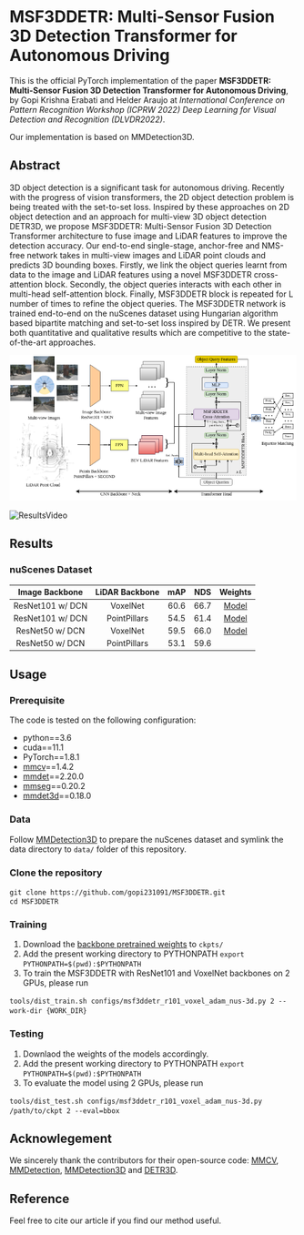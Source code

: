 # MSF3DDETR: Multi-Sensor Fusion 3D Detection Transformer for Autonomous Driving

This is the official PyTorch implementation of the paper **MSF3DDETR: Multi-Sensor Fusion 3D Detection Transformer for Autonomous Driving**, by Gopi Krishna Erabati and Helder Araujo at *International Conference on Pattern Recognition Workshop (ICPRW 2022) Deep Learning for Visual Detection and Recognition (DLVDR2022)*.

Our implementation is based on MMDetection3D.

## Abstract
3D object detection is a significant task for autonomous driving. Recently with the progress of vision transformers, the 2D object detection problem is being treated with the set-to-set loss. Inspired by these approaches on 2D object detection and an approach for multi-view 3D object detection DETR3D, we propose MSF3DDETR: Multi-Sensor Fusion 3D Detection Transformer architecture to fuse image and LiDAR features to improve the detection accuracy. Our end-to-end single-stage, anchor-free and NMS-free network takes in multi-view images and LiDAR point clouds and predicts 3D bounding boxes. Firstly, we link the object queries learnt from data to the image and LiDAR features using a novel MSF3DDETR cross-attention block. Secondly, the object queries interacts with each other in multi-head self-attention block. Finally, MSF3DDETR block is repeated for L number of times to refine the object queries. The MSF3DDETR network is trained end-to-end on the nuScenes dataset using Hungarian algorithm based bipartite matching and set-to-set loss inspired by DETR. We present both quantitative and qualitative results which are competitive to the state-of-the-art approaches.

![Pipeline](resources/msf3ddetr-Page-1.drawio.png)

![ResultsVideo](https://youtu.be/F0rxAP1-a24)

## Results

### nuScenes Dataset

| Image Backbone | LiDAR Backbone | mAP | NDS | Weights |
| :---------: | :---------: | :----: |:----: | :------: |
| ResNet101 w/ DCN | VoxelNet | 60.6 | 66.7 | [Model](https://drive.google.com/file/d/12ohqEgSqLNbLwhGvsWlmuMFCTy9wJpDu/view?usp=sharing) |
| ResNet101 w/ DCN | PointPillars | 54.5 | 61.4 | [Model](https://drive.google.com/file/d/1o4JoLX4TuwP7jDHTsIjIf_XpC-J5JStg/view?usp=sharing) |
| ResNet50 w/ DCN | VoxelNet | 59.5 | 66.0 | [Model](https://drive.google.com/file/d/10bt6xvrG0yJ-sIkxave33BIwO-6sFz8C/view?usp=sharing) |
| ResNet50 w/ DCN | PointPillars | 53.1 | 59.6 |  |

## Usage

### Prerequisite

The code is tested on the following configuration:
- python==3.6
- cuda==11.1
- PyTorch==1.8.1
- [mmcv](https://github.com/open-mmlab/mmcv)==1.4.2
- [mmdet](https://github.com/open-mmlab/mmdetection)==2.20.0
- [mmseg](https://github.com/open-mmlab/mmsegmentation)==0.20.2
- [mmdet3d](https://github.com/open-mmlab/mmdetection3d)==0.18.0

### Data
Follow [MMDetection3D](https://mmdetection3d.readthedocs.io/en/latest/data_preparation.html) to prepare the nuScenes dataset and symlink the data directory to `data/` folder of this repository.

### Clone the repository
```
git clone https://github.com/gopi231091/MSF3DDETR.git
cd MSF3DDETR
```

### Training

1. Download the [backbone pretrained weights](https://drive.google.com/drive/folders/1AA-QuhJzLW-t-1CXCkJjXXr-75oTrNL4?usp=sharing) to `ckpts/`
2. Add the present working directory to PYTHONPATH `export PYTHONPATH=$(pwd):$PYTHONPATH`
3. To train the MSF3DDETR with ResNet101 and VoxelNet backbones on 2 GPUs, please run

`tools/dist_train.sh configs/msf3ddetr_r101_voxel_adam_nus-3d.py 2 --work-dir {WORK_DIR}`

### Testing
1. Downlaod the weights of the models accordingly.
2. Add the present working directory to PYTHONPATH `export PYTHONPATH=$(pwd):$PYTHONPATH`
3. To evaluate the model using 2 GPUs, please run

`tools/dist_test.sh configs/msf3ddetr_r101_voxel_adam_nus-3d.py /path/to/ckpt 2 --eval=bbox`

## Acknowlegement
We sincerely thank the contributors for their open-source code: [MMCV](https://github.com/open-mmlab/mmcv), [MMDetection](https://github.com/open-mmlab/mmdetection), [MMDetection3D](https://github.com/open-mmlab/mmdetection3d) and [DETR3D](https://github.com/WangYueFt/detr3d).

## Reference
Feel free to cite our article if you find our method useful.
```

```

